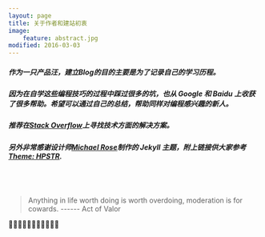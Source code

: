 ```yaml
---
layout: page
title: 关于作者和建站初衷
image:
    feature: abstract.jpg
modified: 2016-03-03
---
```

##### 作为一只产品汪，建立Blog的目的主要是为了记录自己的学习历程。

##### 因为在自学这些编程技巧的过程中踩过很多的坑，也从 Google 和 Baidu 上收获了很多帮助。希望可以通过自己的总结，帮助同样对编程感兴趣的新人。

##### 推荐在[**Stack Overflow**](https://www.stackoverflow.com)上寻找技术方面的解决方案。

##### 另外非常感谢设计师[**Michael Rose**](https://mademistakes.com/)制作的 Jekyll 主题，附上链接供大家参考[**Theme: HPSTR**](https://mademistakes.com/work/jekyll-themes/). 

<br>
<br>

> Anything in life worth doing is worth overdoing, moderation is for cowards.
> ------ Act of Valor
>
<!-- more -->








